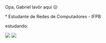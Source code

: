  Opa, Gabriel lavôr aqui 😖

° Estudante de Redes de Computadores - IFPB

estudando:

![](https://img.shields.io/badge/Python-14354C?style=for-the-badge&logo=python&logoColor=white)
![](https://img.shields.io/badge/Shell_Script-121011?style=for-the-badge&logo=gnu-bash&logoColor=white)
